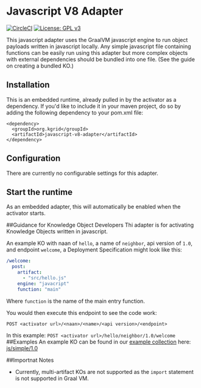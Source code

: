 # Javascript V8 Adapter
[![CircleCI](https://circleci.com/gh/kgrid/kgrid-adapter/tree/master.svg?style=shield)](https://circleci.com/gh/kgrid/kgrid-adapter/tree/master)
[![License: GPL v3](https://img.shields.io/badge/License-GPLv3-blue.svg)](https://www.gnu.org/licenses/gpl-3.0)

This javascript adapter uses the GraalVM javascript engine to run object payloads written in javascript locally.
Any simple javascript file containing functions can be easily run using this adapter but more complex objects with 
external dependencies should be bundled into one file. (See the guide on creating a bundled KO.)

## Installation

This is an embedded runtime, already pulled in by the activator
as a dependency. If you'd like to include it in your maven project,
do so by adding the following dependency to your pom.xml file:
```
<dependency>
  <groupId>org.kgrid</groupId>
  <artifactId>javascript-v8-adapter</artifactId>
</dependency>
```

## Configuration
There are currently no configurable settings for this adapter.

## Start the runtime
As an embedded adapter, this will automatically be enabled when the activator starts.

##Guidance for Knowledge Object Developers
Thi adapter is for activating Knowledge Objects written in javascript.

An example KO with naan of `hello`, a name of `neighbor`, api version of `1.0`, and endpoint `welcome`,
a Deployment Specification might look like this:

```yaml
/welcome:
  post:
    artifact:
      - "src/hello.js"
    engine: "javacript"
    function: "main"
```
Where `function` is the name of the main entry function.

You would then execute this endpoint to see the code work: 

`POST <activator url>/<naan>/<name>/<api version>/<endpoint>`

In this example: `POST <activator url>/hello/neighbor/1.0/welcome`
##Examples
An example KO can be found in our [example collection](https://github.com/kgrid-objects/example-collection/releases/latest) here:
[js/simple/1.0](https://github.com/kgrid-objects/example-collection/releases/download/4.1.0/js-simple-v1.0.zip)

##Importnat Notes
- Currently, multi-artifact KOs are not supported as the `import` statement is not supported in Graal VM.